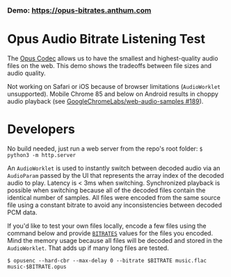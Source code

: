 ### Demo: https://opus-bitrates.anthum.com

# Opus Audio Bitrate Listening Test

The [Opus Codec](https://opus-codec.org/) allows us to have the smallest and highest-quality audio files on the web.  This demo shows the tradeoffs between file sizes and audio quality.

Not working on Safari or iOS because of browser limitations (`AudioWorklet` unsupported).  Mobile Chrome 85 and below on Android results in choppy audio playback (see [GoogleChromeLabs/web-audio-samples #189](https://github.com/GoogleChromeLabs/web-audio-samples/issues/189#issuecomment-556120277)).

# Developers

No build needed, just run a web server from the repo's root folder: `$ python3 -m http.server`

An `AudioWorklet` is used to instantly switch between decoded audio via an `AudioParam` passed by the UI that represents the array index of the decoded audio to play.  Latency is < 3ms when switching.  Synchronized playback is possible when switching because all of the decoded files contain the identical number of samples.  All files were encoded from the same source file using a constant bitrate to avoid any inconsistencies between decoded PCM data.

If you'd like to test your own files locally, encode a few files using the command below and provide [`BITRATES`](https://github.com/AnthumChris/opus-bitrates/blob/ad8f7f972e4660f13dbf431ae8b2c7964d9bd9e5/js/index.js#L1) values for the files you encoded.  Mind the memory usage because all files will be decoded and stored in the `AudioWorklet`.  That adds up if many long files are tested.
```
$ opusenc --hard-cbr --max-delay 0 --bitrate $BITRATE music.flac music-$BITRATE.opus
```
